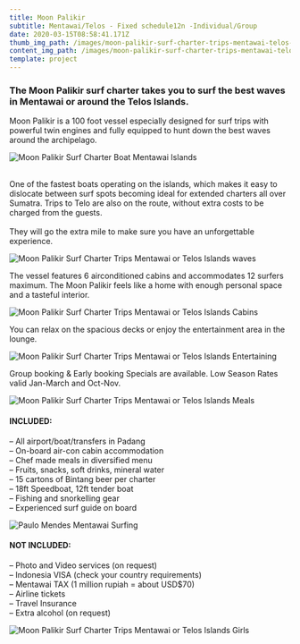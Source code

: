 ```yaml
---
title: Moon Palikir
subtitle: Mentawai/Telos - Fixed schedule12n -Individual/Group
date: 2020-03-15T08:58:41.171Z
thumb_img_path: /images/moon-palikir-surf-charter-trips-mentawai-telos-islands-boat.jpg
content_img_path: /images/moon-palikir-surf-charter-trips-mentawai-telos-islands-boat.jpg
template: project
---
```

### The Moon Palikir surf charter takes you to surf the best waves in Mentawai or around the Telos Islands.

Moon Palikir is a 100 foot vessel especially designed for surf trips with powerful twin engines and fully equipped to hunt down the best waves around the archipelago. 

![Moon Palikir Surf Charter Boat Mentawai Islands](/images/moon-palikir-surf-charter-mentawai-islands.jpg "Moon Palikir Surf Charter Boat Mentawai Islands")

\
One of the fastest boats operating on the islands, which makes it easy to dislocate between surf spots becoming ideal for extended charters all over Sumatra. Trips to Telo are also on the route, without extra costs to be charged from the guests. \
\
They will go the extra mile to make sure you have an unforgettable experience.

![Moon Palikir Surf Charter Trips Mentawai or Telos Islands waves](/images/moon-palikir-surf-charter-trips-mentawai-telos-islands-waves.jpg "Moon Palikir Surf Charter Trips Mentawai or Telos Islands")

The vessel features 6 airconditioned cabins and accommodates 12 surfers maximum. The Moon Palikir feels like a home with enough personal space and a tasteful interior. 

![Moon Palikir Surf Charter Trips Mentawai or Telos Islands Cabins](/images/moon-palikir-surf-charter-trips-mentawai-telos-islands-cabins.jpg "Moon Palikir Surf Charter Trips Mentawai or Telos Islands Cabins")

You can relax on the spacious decks or enjoy the entertainment area in the lounge.

![Moon Palikir Surf Charter Trips Mentawai or Telos Islands Entertaining](/images/moon-palikir-surf-charter-trips-mentawai-telos-islands-interior.jpg "Moon Palikir Surf Charter Trips Mentawai or Telos Islands Entertaining")

Group booking & Early booking Specials are available. Low Season Rates valid Jan-March and Oct-Nov.

![Moon Palikir Surf Charter Trips Mentawai or Telos Islands Meals](/images/moon-palikir-surf-charter-trips-mentawai-telos-islands-food.jpg "Moon Palikir Surf Charter Trips Mentawai or Telos Islands Meals")

#### INCLUDED:

– All airport/boat/transfers in Padang\
– On-board air-con cabin accommodation\
– Chef made meals in diversified menu\
– Fruits, snacks, soft drinks, mineral water\
– 15 cartons of Bintang beer per charter\
– 18ft Speedboat, 12ft tender boat\
– Fishing and snorkelling gear\
– Experienced surf guide on board

![Paulo Mendes Mentawai Surfing](/images/paulo-mendes-mentawai-surfing.jpg "Paulo Mendes Mentawai Surfing")

#### NOT INCLUDED:

– Photo and Video services (on request)\
– Indonesia VISA (check your country requirements)\
– Mentawai TAX (1 million rupiah = about USD$70)\
– Airline tickets\
– Travel Insurance\
– Extra alcohol (on request)

![Moon Palikir Surf Charter Trips Mentawai or Telos Islands Girls](/images/moon-palikir-surf-charter-trips-mentawai-telos-islands-surf.jpg "Moon Palikir Surf Charter Trips Mentawai or Telos Islands Girls")